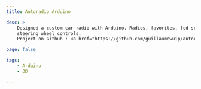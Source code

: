 ```yaml
---
title: Autoradio Arduino

desc: >
    Designed a custom car radio with Arduino. Radios, favorites, lcd screen,
    steering wheel controls.
    Project on Github : <a href="https://github.com/guillaumewuip/autoradio">Autoradio</a>.

page: false

tags:
    - Arduino
    - 3D

---
```

